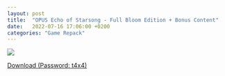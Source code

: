 ```yaml
---
layout: post
title:  "OPUS Echo of Starsong - Full Bloom Edition + Bonus Content"
date:   2022-07-16 17:06:00 +0200
categories: "Game Repack"
---
```

<img src="https://i3.imageban.ru/out/2022/07/16/81b296feec2463b421f3ff950f1d6d5a.webp"/> <br>

<a href="https://0a0bin.klowdee.host/?0ef3aa687645eadd#4W3vhTzjmCMGF7B3AwCyZwwxT6sPmMzHoGMzQ4en1syZ">Download (Password: t4x4)</a> <br>

